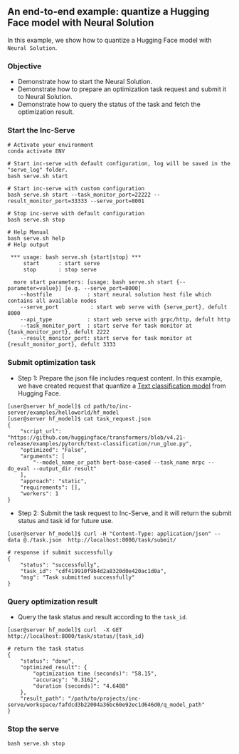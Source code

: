 ## An end-to-end example: quantize a Hugging Face model with Neural Solution

In this example, we show how to quantize a Hugging Face model with `Neural Solution`.

### Objective
- Demonstrate how to start the Neural Solution.
- Demonstrate how to prepare an optimization task request and submit it to Neural Solution.
- Demonstrate how to query the status of the task and fetch the optimization result.


### Start the Inc-Serve

```shell
# Activate your environment
conda activate ENV

# Start inc-serve with default configuration, log will be saved in the "serve_log" folder.
bash serve.sh start

# Start inc-serve with custom configuration
bash serve.sh start --task_monitor_port=22222 --result_monitor_port=33333 --serve_port=8001

# Stop inc-serve with default configuration
bash serve.sh stop

# Help Manual
bash serve.sh help
# Help output

 *** usage: bash serve.sh {start|stop} ***
     start      : start serve
     stop       : stop serve

  more start parameters: [usage: bash serve.sh start {--parameter=value}] [e.g. --serve_port=8000]
    --hostfile           : start neural solution host file which contains all available nodes
    --serve_port          : start web serve with {serve_port}, defult 8000
    --api_type           : start web serve with grpc/http, defult http
    --task_monitor_port  : start serve for task monitor at {task_monitor_port}, defult 2222
    --result_monitor_port: start serve for task monitor at {result_monitor_port}, defult 3333

```


### Submit optimization task

- Step 1: Prepare the json file includes request content. In this example, we have created request that quantize a [Text classification model](https://github.com/huggingface/transformers/tree/v4.21-release/examples/pytorch/text-classification) from Hugging Face.

```shell
[user@server hf_model]$ cd path/to/inc-server/examples/helloworld/hf_model
[user@server hf_model]$ cat task_request.json
{
    "script_url": "https://github.com/huggingface/transformers/blob/v4.21-release/examples/pytorch/text-classification/run_glue.py",
    "optimized": "False",
    "arguments": [
        "--model_name_or_path bert-base-cased --task_name mrpc --do_eval --output_dir result"
    ],
    "approach": "static",
    "requirements": [],
    "workers": 1
}
```


- Step 2: Submit the task request to Inc-Serve, and it will return the submit status and task id for future use.

```shell
[user@server hf_model]$ curl -H "Content-Type: application/json" --data @./task.json  http://localhost:8000/task/submit/

# response if submit successfully
{
    "status": "successfully",
    "task_id": "cdf419910f9b4d2a8320d0e420ac1d0a",
    "msg": "Task submitted successfully"
}
```



### Query optimization result

- Query the task status and result according to the `task_id`.

``` shell
[user@server hf_model]$ curl  -X GET  http://localhost:8000/task/status/{task_id}

# return the task status
{
    "status": "done",
    "optimized_result": {
        "optimization time (seconds)": "58.15",
        "accuracy": "0.3162",
        "duration (seconds)": "4.6488"
    },
    "result_path": "/path/to/projects/inc-serve/workspace/fafdcd3b22004a36bc60e92ec1d646d0/q_model_path"
}

```
### Stop the serve
```shell
bash serve.sh stop
```